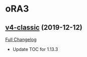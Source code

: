 # oRA3

## [v4-classic](https://github.com/BigWigsMods/oRA3/tree/v4-classic) (2019-12-12)
[Full Changelog](https://github.com/BigWigsMods/oRA3/compare/v3-classic...v4-classic)

- Update TOC for 1.13.3  
